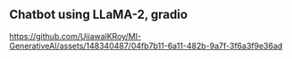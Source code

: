## Chatbot using LLaMA-2, gradio


https://github.com/UjjawalKRoy/MI-GenerativeAI/assets/148340487/04fb7b11-6a11-482b-9a7f-3f6a3f9e36ad




